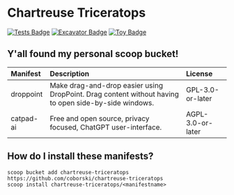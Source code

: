 # Chartreuse Triceratops

<!-- Uncomment the following line after replacing placeholders -->
[![Tests Badge](https://github.com/coborski/chartreuse-triceratops/actions/workflows/ci.yml/badge.svg)](https://github.com/coborski/chartreuse-triceratops/actions/workflows/ci.yml) [![Excavator Badge](https://github.com/coborski/chartreuse-triceratops/actions/workflows/excavator.yml/badge.svg)](https://github.com/coborski/chartreuse-triceratops/actions/workflows/excavator.yml) [![Toy Badge](https://img.shields.io/badge/project%20type-toy-blue)](https://project-types.github.io/#toy)

## Y'all found my personal scoop bucket!

| **Manifest** | **Description**                                                                                      | **License**       |
| :----------- | :--------------------------------------------------------------------------------------------------- | :---------------- |
| droppoint    | Make drag-and-drop easier using DropPoint. Drag content without having to open side-by-side windows. | GPL-3.0-or-later  |
| catpad-ai    | Free and open source, privacy focused, ChatGPT user-interface.                                       | AGPL-3.0-or-later |

## How do I install these manifests?

```pwsh
scoop bucket add chartreuse-triceratops https://github.com/coborski/chartreuse-triceratops
scoop install chartreuse-triceratops/<manifestname>
```
